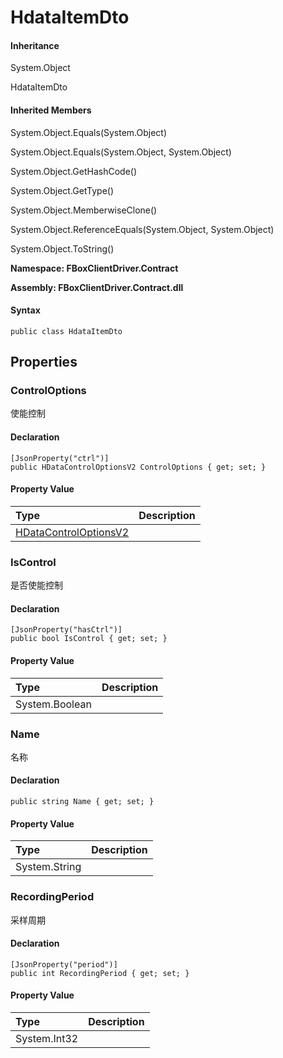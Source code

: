 # HdataItemDto

#### Inheritance

System.Object

HdataItemDto

#### Inherited Members

System.Object.Equals\(System.Object\)

System.Object.Equals\(System.Object, System.Object\)

System.Object.GetHashCode\(\)

System.Object.GetType\(\)

System.Object.MemberwiseClone\(\)

System.Object.ReferenceEquals\(System.Object, System.Object\)

System.Object.ToString\(\)

**Namespace: FBoxClientDriver.Contract**

**Assembly: FBoxClientDriver.Contract.dll**

#### Syntax <a id="FBoxClientDriver_Contract_HdataItemDto_syntax"></a>

```text
public class HdataItemDto
```

## Properties <a id="properties"></a>

### ControlOptions <a id="FBoxClientDriver_Contract_HdataItemDto_ControlOptions"></a>

使能控制

#### Declaration

```text
[JsonProperty("ctrl")]
public HDataControlOptionsV2 ControlOptions { get; set; }
```

#### Property Value

| Type | Description |
| :--- | :--- |
| [HDataControlOptionsV2](https://docs.flexem.net/fbox/zh-cn/sdk/FBoxClientDriver.Contract.HDataControlOptionsV2.html) |  |

### IsControl <a id="FBoxClientDriver_Contract_HdataItemDto_IsControl"></a>

是否使能控制

#### Declaration

```text
[JsonProperty("hasCtrl")]
public bool IsControl { get; set; }
```

#### Property Value

| Type | Description |
| :--- | :--- |
| System.Boolean |  |

### Name <a id="FBoxClientDriver_Contract_HdataItemDto_Name"></a>

名称

#### Declaration

```text
public string Name { get; set; }
```

#### Property Value

| Type | Description |
| :--- | :--- |
| System.String |  |

### RecordingPeriod <a id="FBoxClientDriver_Contract_HdataItemDto_RecordingPeriod"></a>

采样周期

#### Declaration

```text
[JsonProperty("period")]
public int RecordingPeriod { get; set; }
```

#### Property Value

| Type | Description |
| :--- | :--- |
| System.Int32 |  |

